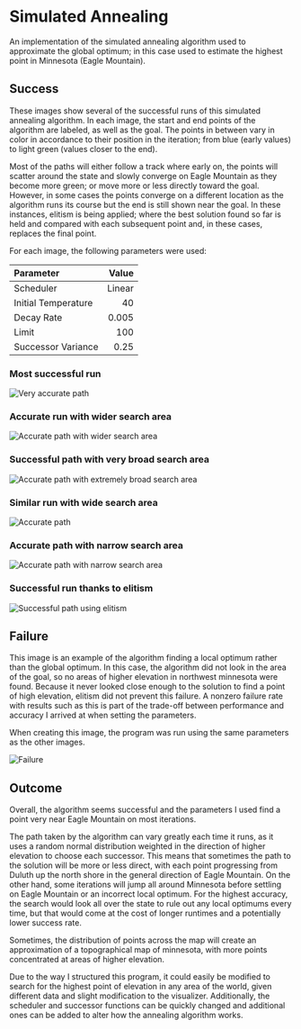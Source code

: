 # Simulated Annealing
An implementation of the simulated annealing algorithm used to approximate the global optimum; in this case used to estimate the highest point in Minnesota (Eagle Mountain).

## Success
These images show several of the successful runs of this simulated annealing algorithm. In each image, the start and end points of the algorithm are labeled, as well as the goal. The points in between vary in color in accordance to their position in the iteration; from blue (early values) to light green (values closer to the end).

Most of the paths will either follow a track where early on, the points will scatter around the state and slowly converge on Eagle Mountain as they become more green; or move more or less directly toward the goal. However, in some cases the points converge on a different location as the algorithm runs its course but the end is still shown near the goal. In these instances, elitism is being applied; where the best solution found so far is held and compared with each subsequent point and, in these cases, replaces the final point.

For each image, the following parameters were used:

| Parameter |  Value |
| :--- |-------:|
| Scheduler | Linear |
| Initial Temperature |     40 |
| Decay Rate |  0.005 |
| Limit | 100 |
| Successor Variance |   0.25 |

### Most successful run
![Very accurate path](img/success_01.png)
### Accurate run with wider search area
![Accurate path with wider search area](img/success_02.png)
### Successful path with very broad search area
![Accurate path with extremely broad search area](img/success_03.png)
### Similar run with wide search area
![Accurate path](img/success_04.png)
### Accurate path with narrow search area
![Accurate path with narrow search area](img/success_05.png)
### Successful run thanks to elitism
![Successful path using elitism](img/success_elitism.png)

## Failure
This image is an example of the algorithm finding a local optimum rather than the global optimum. In this case, the algorithm did not look in the area of the goal, so no areas of higher elevation in northwest minnesota were found. Because it never looked close enough to the solution to find a point of high elevation, elitism did not prevent this failure. A nonzero failure rate with results such as this is part of the trade-off between performance and accuracy I arrived at when setting the parameters.

When creating this image, the program was run using the same parameters as the other images.

![Failure](img/failure.png)

## Outcome
Overall, the algorithm seems successful and the parameters I used find a point very near Eagle Mountain on most iterations.

The path taken by the algorithm can vary greatly each time it runs, as it uses a random normal distribution weighted in the direction of higher elevation to choose each successor. This means that sometimes the path to the solution will be more or less direct, with each point progressing from Duluth up the north shore in the general direction of Eagle Mountain. On the other hand, some iterations will jump all around Minnesota before settling on Eagle Mountain or an incorrect local optimum. For the highest accuracy, the search would look all over the state to rule out any local optimums every time, but that would come at the cost of longer runtimes and a potentially lower success rate.

Sometimes, the distribution of points across the map will create an approximation of a topographical map of minnesota, with more points concentrated at areas of higher elevation.

Due to the way I structured this program, it could easily be modified to search for the highest point of elevation in any area of the world, given different data and slight modification to the visualizer. Additionally, the scheduler and successor functions can be quickly changed and additional ones can be added to alter how the annealing algorithm works.
